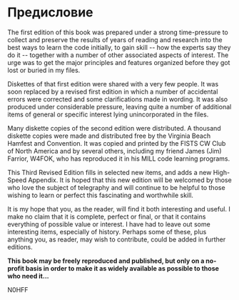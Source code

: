 # Предисловие

The first edition of this book was prepared under a strong time-pressure to collect and preserve
the results of years of reading and research into the best ways to learn the code initially, to gain
skill -- how the experts say they do it -- together with a number of other associated aspects of
interest. The urge was to get the major principles and features organized before they got lost or
buried in my files.

Diskettes of that first edition were shared with a very few people. It was soon replaced by a
revised first edition in which a number of accidental errors were corrected and some
clarifications made in wording. It was also produced under considerable pressure, leaving quite a
number of additional items of general or specific interest lying unincorporated in the files.

Many diskette copies of the second edition were distributed. A thousand diskette copies were
made and distributed free by the Virginia Beach Hamfest and Convention. It was copied and
printed by the FISTS CW Club of North America and by several others, including my friend
James (Jim) Farrior, W4FOK, who has reproduced it in his MILL code learning programs.

This Third Revised Edition fills in selected new items, and adds a new High-Speed Appendix. It
is hoped that this new edition will be welcomed by those who love the subject of telegraphy and
will continue to be helpful to those wishing to learn or perfect this fascinating and worthwhile
skill.

It is my hope that you, as the reader, will find it both interesting and useful. I make no claim that
it is complete, perfect or final, or that it contains everything of possible value or interest. I have
had to leave out some interesting items, especially of history. Perhaps some of these, plus
anything you, as reader, may wish to contribute, could be added in further editions.

**This book may be freely reproduced and published, but only on a no-profit basis
in order to make it as widely available as possible to those who need it...**

N0HFF

